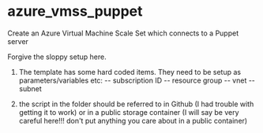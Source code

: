 # azure_vmss_puppet
Create an Azure Virtual Machine Scale Set which connects to a Puppet server

Forgive the sloppy setup here.
1. The template has some hard coded items.  They need to be setup as parameters/variables etc:
-- subscription ID
-- resource group
-- vnet
-- subnet

2. the script in the folder should be referred to in Github (I had trouble with getting it to work) or in a public storage container (I will say be very careful here!!! don't put anything you care about in a public container)
